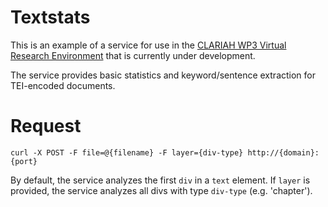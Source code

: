 # Textstats

This is an example of a service for use in the [CLARIAH WP3 Virtual Research
Environment](https://github.com/meertensinstituut/clariah-wp3-vre) that is currently under development.

The service provides basic statistics and keyword/sentence extraction for TEI-encoded documents.

# Request

~~~
curl -X POST -F file=@{filename} -F layer={div-type} http://{domain}:{port}
~~~

By default, the service analyzes the first `div` in a `text` element. If `layer` is provided, the service analyzes all
divs with type `div-type` (e.g. 'chapter').
